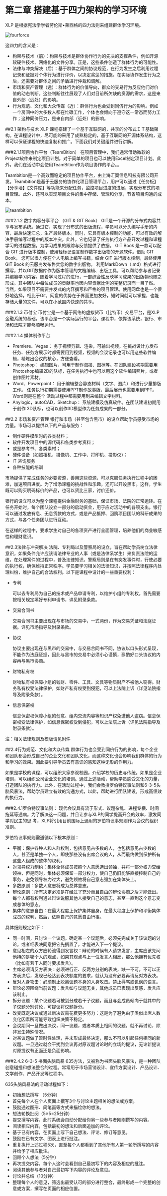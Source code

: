 # 第二章 搭建基于四力架构的学习环境

XLP 是根据宪法学学者劳伦斯•莱西格的四力法则来组建群体学习环境。

![fourforce](https://github.com/guanjj28/XLP-Guidebook/blob/master/fourforce.png)

这四力的含义是：

- 构架与技术（前）：构架与技术是群体协作行为的先决的支撑条件，例如开源软硬件技术、网络化的文件分享。正是，这些条件创造了群体行为的可能性。
- 法律与冲突解决（后）：基于群体之间的协议规范，在行为发生之后利用过程记录和证据对个体行为进行评价，以决定奖惩的措施。在实际协作发生行为之后，还需要对群体之间的矛盾进行仲裁和调解。
- 市场和资产管理（远）：群体行为的价值导向，群众的交易行为反应他们对价值的动态判断。这些判断往往展现了人们对目前所欠缺的资源的需求，这是来自外部（远处）的影响。
- 行为规范、文化和大众传媒（近）：群体行为也会受到同侪行为的影响。例如一个房间中的大多数人都在忙碌工作，个体也会倾向于遵守这一常态而努力工作；这种同侪压力，是来自内部（近处）的影响。

##2.1 架构与技术
XLP 课程搭建了一个基于互联网的，共享的分布式ＩＴ基础架构。在课程设计中，尽可能的采用了成熟稳定的，基于互联网的开源体系结构，这样可以保证课程的快速复制和推广。下面我们对关键组件进行讲解。

###2.1.1项目协作平台（TeamBition）
在项目管理中，我们通常借助微软的Project软件来制定项目计划。对于简单的项目也可以使用Excel制定项目计划。此外，我们在活动中会使用TeamBition作为项目协作的平台。。

Teambition是一个高效而稳定的项目协作平台，由上海汇翼信息科技有限公司开发。Teambition是基于云服务的协作化项目管理平台，用户可以通过【任务板】【分享墙】【文件库】等功能来分配任务，监控项目进度的进展，实现分布式的项目管理。此外，还可以实现项目文件的集中存储、管理和分享，节省项目沟通的成本。

![teambition](https://github.com/guanjj28/XLP-Guidebook/blob/master/chapter_2/teambition.jpg)

###2.1.2 数字内容分享平台 （GIT & GIT Book）
GIT是一个开源的分布式内容共享与发布系统。通过它，实现了分布式的出版流程，学员可以分头编写手册的内容，最后快速汇总，生产最终版本。同时，它具有版本控制的功能，可以有效的解决手册编写过程中的版本冲突。此外，它也记录了任务执行方产品开发过程和课程学习的过程数据，为学习成果的跟踪与反馈提供了依据。
GIT Book 是一款可以配合 GIT 进行版本控制，使⽤轻标记语⾔制作数字出版物的开源软件。借助 GIT Book， 您可以很方便在个人电脑上编写书籍，结合 GIT 进行版本控制，最终使⽤ GIT Book 的云服务发布售卖您的数字出版物。
利用MarkDown（.md）格式进行撰写，并以GIT数据库作为版本管理的文档编辑、出版工具，可以帮助参与者记录并编纂学习内容。随着学习过程的进行，一部综合性反映学习成果的出版物也随之形成。其中团队中每位成员的贡献率也因内容贡献比例的完整记录而一目了然。
当然，如果项目不需要并发式的内容撰写和严格的项目管理。使用网盘也是一个很好地选择，相比于Git，网盘的优势在于界面更加友好，短时间就可以掌握，也能存储大量的文件，可以在小范围内快速的共享。

###2.1.3 币付宝
币付宝是一个基于网络的虚拟货币（比特币）交易平台，是XLP 金融系统的基础。该平台是一个实际运行的平台。课程中，依靠该系统，银行、市场和法院才能够顺畅运行。

###2.1.4 媒体制作平台
- Premiere、Vegas： 务于视频剪辑、渲染，可输出视频。在挑战设计方发布任务、任务方展示时都需要用到视频，视频的会议记录也可以用这些软件编辑，精炼出会议的核心，方便查看。
- Photoshop： 编辑图片，可用于制作海报、图标等。在团队建设初期需要⽤ Photoshop编辑2D的队标，在任务执行中也可以用这个软件编辑照片，或者创作图片素材。
- Word、Powerpoint： 用于编辑整合静态材料（文字、图片）和进行少量排版工作。 任务执行初期需要使用PPT制作故事版，最后展示也需要用到PPT。Word则是在整个 活动过程中都需要用到来编辑文字材料。
- Anylogic，autoCAD，Sketchup： 系统建模及仿真软件。在团队建设初期用于创作 3D队标，也可以创作3D模型作为任务成果的一部分。

##2.2 市场和资产管理
银行和市场（甚至包含黑市）的设立帮助学员感受市场的力量。市场可以提供以下的产品与服务：

- 制作硬件模型时的各类材料；
- 软件开发项目中的源代码和各类参考资料；
- 或是参考书、各类素材；
- 硬件设备（如照相机、摄像机、工作中、打印机、投影仪）；
- IT 咨询服务
- 各种技能的培训

市场提供了完成任务的必要资源，善用这些资源，可以克服任务执行过程中的困难，加速项目进度。为了增添课程的挑战性和乐趣，还可以开设黑市。这样，学生既可以购买明码标价的产品，也可以货比三家，讨价还价。

银行的设立可以为整个课程提供金融财务的基础，保证市场、法院的正常运转。在任务开始时，每个团队设立一部分的启动资金，用于应对活动中的各项支出。银行可以通过发放有息、无息贷款的方式，或是产品抵押、回购项目团队的科研成果的方式，与各个任务团队进行互动。

在这样的过程中，要求学生对自己的各项资产进行全面管理，培养他们的商业敏感性和理财意识。

##2.3法律与冲突解决
法院、专利局以及警察局的设立，旨在帮助学员树立法律意识，如果条件允许应该请法律专业的人事（或是法律系学生）来负责法院的运维，在处理案件的过程中，普及法律知识。警察局则是在有突发事件时，行使必要的执行权，确保维持正常秩序。学员要学习相关的法律知识，并按照法律程序内处理纠纷，维护自己的合法权利。以下是课程中设计的一些重要权利：

- 专利

  可以去专利局为自己的技术或产品申请专利，以维护小组的专利权。首先需要按相关规定填好专利申请书，详见附录条款。

- 交易合同书

  交易合同书主要出现在与市场的交易中，一式两份，作为交易凭证和法庭证据。详见市场指导及附录条款。

- 协议

  协议主要出现在与黑市的交易中，与交易合同书不同，协议以口头形式呈现，不能作为法庭证据，因此与黑市的交易中必须小心谨慎，斟酌好口头协议的内容再与黑市协商。

- 财物私有权

  财物私有权保障小组的钱财、零件、工具、文具等物质财产不被他人窃得。财务私有权受法律保护，如财产私有权受到侵犯，可以上法院上诉（详见法院指导及附录条款）。

- 信息保密权

  信息保密权保障⼩组的创意、组内交流内容等知识产权免遭他人盗窃。信息保密权受法律保护，如信息保密权受到侵犯，可以上法院上诉（详见法院指导及附录条款）。

注：相关法律规则及模版请见附件

##2.4行为规范、文化和大众传媒
群体行为也会受到同侪行为的影响，每个企业和团队都会形成自己的企业文化和团队文化，而这种文化也会影响我们群体的行为和学习的效果。因此要引导学员去有意识的感知这种无形的作用力。

如果是学校的课程，可以组织大家参观校园，介绍学校的历史与传统。如果是企业培训，可以组织公司企业文化的培训。通过上述活动，帮助学员感受文化的力量，打造团队的执行力。此外，在活动过程中，我们会教授罗伯特议事法则和6-3-5头脑风暴法，帮助学员建立有效的沟通方式，以此，帮助进行团队建设，形成高绩效的执行力。

###2.4.1罗伯特议事法则：
现代会议具有流于形式、议题杂乱、进程专横、时间拖延等通病。为了解决这一问题，并且让参与XLP的同学提高开会的效率，激发同学对民主的思 考，XLP将引用目前国际上通用的罗伯特议事规则作为会议的组织准则。

罗伯特议事规则需遵循以下根本原则：

- 平衡：保护各种人和人群权利，包括意见占多数的人，也包括意见占少数的人，甚至是单独一个人，即使那些没有出席会议的人，从而最终做到保护所有这些人组成的整体的权利。
- 对领导权力制约：集体全体成员按照个人意愿选出领袖，并将一部分权力交给领袖，但是同时，集体必须保留一部分权力，使自己仍旧能够直接控制自己的事务，避免领导权⼒过大，避免领袖将自己意志强加在集体头上。
- 多数原则：多数⼈意志将成为总体意志。
- 辩论原则：所有决定必须是在经过了充分而且自由的辩论协商之后才能做出。每个人都有权利通过辩论说服其他人接受自己的意志，甚至一直到这个意志变成总体的意志。
- 集体的意志自由：在最大程度上保护集体自身，在最大程度上保护和平衡集体成员的权利，然后，依照自己的意愿自由行事。


具体细则规定如下：
- 同一时间，只讨论一个议题。确定某一个议题后，必须先完成关于该议题的讨论，或者经表决同意把它先搁置了，才能进入下一个提议。
- 意见相左的双方应轮流得到发言权：辩论的时候有人请求发言，主席应该先问他持的是哪个人的观点，如果其观点与上一位发言人相反，那么他拥有优先权（比如有若干人同时要求发言）。
- 主席必须请反方表决：必须进行正、反两方分别的表决，缺一不可。不可以正方表决后，发现已经达到表决额度的要求，就认为没有必要再请反对方表决。
- 反对人身攻击：必须制止脱离议题本身的人身攻击。禁⽌辱骂或讥讽的语言。
- 辩论必须围绕当前议题：发言如与议题无关，其他成员已表现出反感，发言应该制止。
- 拆分议题：某个议题若可被划分成若干子议题，而且与会成员倾向于就其中的子议题分别讨论，可提议将议题拆分。
- 改变既定决议或通过新决议需花费更多努力：这是为了避免由于类似出席人数变化因素所可能导致组织决策不稳定。
- 会议期间一旦做出决议，同一议题，或者本质上相同的议题，就不再讨论，除非发生特殊情况。
- 对某议题做了暂时性处理，并未形成最终决定，那么不可以引起任何相同的新议题。一旦通过就会干扰到会议再对原议题讨论时的立场的提议，无论新提议对原提议有正面还是负面影响。


###2.4.2 6-3-5 书面头脑风暴
635方法，又被称为书面头脑风暴法，是一种团队创意碰撞和想法整合的过程。常常用于市场营销设计、宣传方案设计、产品设计、文学创作、产品开发等过程中。

635头脑风暴法的活动过程如下：
- 初始想法撰写 （5分钟）
 - 首先每个人在个人页面上撰写3个与讨论主题相关的想法或方案。
 - 鼓励通过图形、简笔画等方式来描绘你的想法。
- 想法轮换批阅（5×5=25分钟）
 - 提交撰写内容，此时系统会自动分配给你另一些参与者刚刚撰写的内容。
 - 阅读相应内容，包括最初的想法和后面追加的评论。
 - 基于已有内容，在页面上写下自己想法、评论、修订等意见。
 - 鼓励在已有文字、图表上进行批注。
 - 重复执行上述过程5次，直至每个人都看到了其他所有人第一轮所撰写的内容并给予了相应批注。
- 回顾个人想法（5分钟）
 - 再次提交内容，每个人这时会看到自己最初写下的内容及相应的批注。
 - 阅读其他参与者对自己最初写下内容的评论及意见。
- 讨论并总结（10分钟）
 - 整理每个人的意见，筛选出最受认可的部分进行整合，最终形成一个完整的创意或方案，撰写在页面的相应位置。





